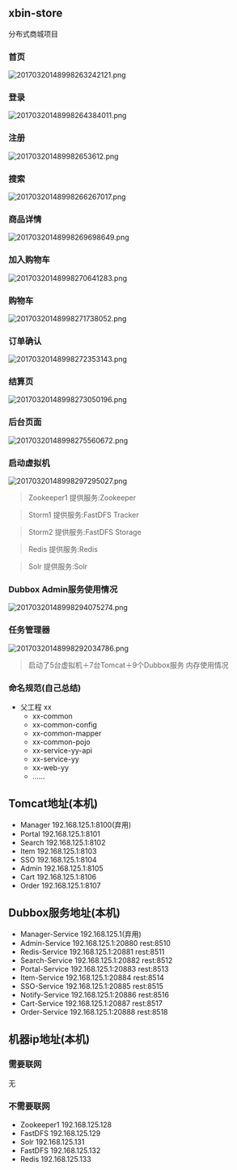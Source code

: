 ## xbin-store

分布式商城项目

### 首页
![20170320148998263242121.png](http://on2bs9q7q.bkt.clouddn.com/20170320148998263242121.png)

### 登录
![20170320148998264384011.png](http://on2bs9q7q.bkt.clouddn.com/20170320148998264384011.png)

### 注册
![201703201489982653612.png](http://on2bs9q7q.bkt.clouddn.com/201703201489982653612.png)

### 搜索
![20170320148998266267017.png](http://on2bs9q7q.bkt.clouddn.com/20170320148998266267017.png)

### 商品详情
![20170320148998269698649.png](http://on2bs9q7q.bkt.clouddn.com/20170320148998269698649.png)

### 加入购物车
![20170320148998270641283.png](http://on2bs9q7q.bkt.clouddn.com/20170320148998270641283.png)

### 购物车
![20170320148998271738052.png](http://on2bs9q7q.bkt.clouddn.com/20170320148998271738052.png)

### 订单确认
![20170320148998272353143.png](http://on2bs9q7q.bkt.clouddn.com/20170320148998272353143.png)

### 结算页
![20170320148998273050196.png](http://on2bs9q7q.bkt.clouddn.com/20170320148998273050196.png)

### 后台页面
![20170320148998275560672.png](http://on2bs9q7q.bkt.clouddn.com/20170320148998275560672.png)

### 启动虚拟机
![20170320148998297295027.png](http://on2bs9q7q.bkt.clouddn.com/20170320148998297295027.png)

> Zookeeper1 提供服务:Zookeeper

> Storm1 提供服务:FastDFS Tracker

> Storm2 提供服务:FastDFS Storage

> Redis  提供服务:Redis

> Solr   提供服务:Solr

### Dubbox Admin服务使用情况
![20170320148998294075274.png](http://on2bs9q7q.bkt.clouddn.com/20170320148998294075274.png)

### 任务管理器
![20170320148998292034786.png](http://on2bs9q7q.bkt.clouddn.com/20170320148998292034786.png)

> 启动了5台虚拟机＋7台Tomcat＋9个Dubbox服务 内存使用情况

### 命名规范(自己总结)
* 父工程 xx
    * xx-common
    * xx-common-config
    * xx-common-mapper
    * xx-common-pojo
    * xx-service-yy-api
    * xx-service-yy
    * xx-web-yy
    * ......

## Tomcat地址(本机)
* Manager 192.168.125.1:8100(弃用)
* Portal  192.168.125.1:8101
* Search  192.168.125.1:8102
* Item    192.168.125.1:8103
* SSO     192.168.125.1:8104
* Admin   192.168.125.1:8105
* Cart    192.168.125.1:8106
* Order   192.168.125.1:8107

## Dubbox服务地址(本机)
* Manager-Service     192.168.125.1(弃用)
* Admin-Service       192.168.125.1:20880 rest:8510
* Redis-Service       192.168.125.1:20881 rest:8511
* Search-Service      192.168.125.1:20882 rest:8512
* Portal-Service      192.168.125.1:20883 rest:8513
* Item-Service        192.168.125.1:20884 rest:8514
* SSO-Service         192.168.125.1:20885 rest:8515
* Notify-Service      192.168.125.1:20886 rest:8516
* Cart-Service        192.168.125.1:20887 rest:8517
* Order-Service       192.168.125.1:20888 rest:8518

## 机器ip地址(本机)

### 需要联网
无

### 不需要联网
* Zookeeper1 192.168.125.128
* FastDFS 192.168.125.129
* Solr 192.168.125.131
* FastDFS 192.168.125.132
* Redis 192.168.125.133
